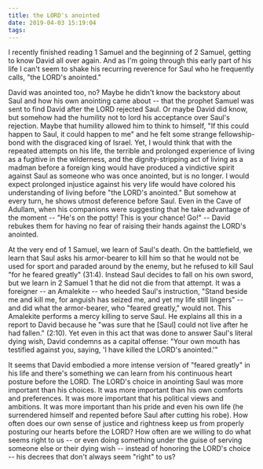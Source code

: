 ```yaml
---
title: the LORD's anointed
date: 2019-04-03 15:19:04
tags:
---
```

I recently finished reading 1 Samuel and the beginning of 2 Samuel, getting to know David all over again. And as I'm going through this early part of his life I can't seem to shake his recurring reverence for Saul who he frequently calls, "the LORD's anointed."

David was anointed too, no? Maybe he didn't know the backstory about Saul and how his own anointing came about -- that the prophet Samuel was sent to find David after the LORD rejected Saul. Or maybe David did know, but somehow had the humility not to lord his acceptance over Saul's rejection. Maybe that humility allowed him to think to himself, "If this could happen to Saul, it could happen to me" and he felt some strange fellowship-bond with the disgraced king of Israel. Yet, I would think that with the repeated attempts on his life, the terrible and prolonged experience of living as a fugitive in the wilderness, and the dignity-stripping act of living as a madman before a foreign king would have produced a vindictive spirit against Saul as someone who was once anointed, but is no longer. I would expect prolonged injustice against his very life would have colored his understanding of living before "the LORD's anointed." But somehow at every turn, he shows utmost deference before Saul. Even in the Cave of Adullam, when his companions were suggesting that he take advantage of the moment -- "He's on the potty! This is your chance! Go!" -- David rebukes them for having no fear of raising their hands against the LORD's anointed.

At the very end of 1 Samuel, we learn of Saul's death. On the battlefield, we learn that Saul asks his armor-bearer to kill him so that he would not be used for sport and paraded around by the enemy, but he refused to kill Saul "for he feared greatly" (31:4). Instead Saul decides to fall on his own sword, but we learn in 2 Samuel 1 that he did not die from that attempt. It was a foreigner -- an Amalekite -- who heeded Saul's instruction, "Stand beside me and kill me, for anguish has seized me, and yet my life still lingers" -- and did what the armor-bearer, who "feared greatly," would not. This Amalekite performs a mercy killing to serve Saul. He explains all this in a report to David because he "was sure that he [Saul] could not live after he had fallen." (2:10). Yet even in this act that was done to answer Saul's literal dying wish, David condemns as a capital offense: "Your own mouth has testified against you, saying, 'I have killed the LORD's anointed.'"

It seems that David embodied a more intense version of "feared greatly" in his life and there's something we can learn from his continuous heart posture before the LORD. The LORD's choice in anointing Saul was more important than his choices. It was more important than his own comforts and preferences. It was more important that his political views and ambitions. It was more important than his pride and even his own life (he surrendered himself and repented before Saul after cutting his robe). How often does our own sense of justice and rightness keep us from properly posturing our hearts before the LORD? How often are we willing to do what seems right to us -- or even doing something under the guise of serving someone else or their dying wish -- instead of honoring the LORD's choice -- his decrees that don't always seem "right" to us?

